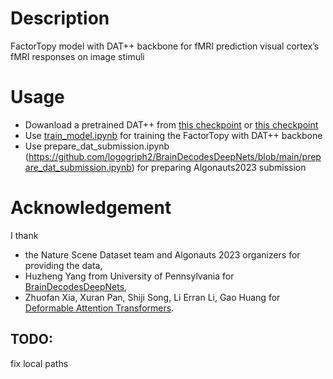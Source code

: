# Description

FactorTopy model with DAT++ backbone for fMRI prediction visual cortex’s fMRI responses on image stimuli

# Usage

* Dowanload a pretrained DAT++ from [this checkpoint](https://1drv.ms/u/s!ApI0vb6wPqmtgroNdQXStfHGPbzkpw?e=fWJT5O) or [this checkpoint](https://1drv.ms/u/s!ApI0vb6wPqmtgroVYhIIowSbZOFXFw?e=uNShfl)
* Use [train_model.ipynb](https://github.com/logogriph2/BrainDecodesDeepNets/blob/main/train_model.ipynb) for training the FactorTopy with DAT++ backbone
* Use prepare_dat_submission.ipynb (https://github.com/logogriph2/BrainDecodesDeepNets/blob/main/prepare_dat_submission.ipynb) for preparing Algonauts2023 submission

# Acknowledgement

I thank
* the Nature Scene Dataset team and Algonauts 2023 organizers for providing the data,
* Huzheng Yang from University of Pennsylvania for [BrainDecodesDeepNets](https://github.com/huzeyann/BrainDecodesDeepNets),
* Zhuofan Xia, Xuran Pan, Shiji Song, Li Erran Li, Gao Huang for [Deformable Attention Transformers](https://github.com/LeapLabTHU/DAT).

## TODO:
fix local paths

